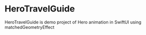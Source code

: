# HeroTravelGuide
HeroTravelGuide is demo project of Hero animation in SwiftUI using matchedGeometryEffect
